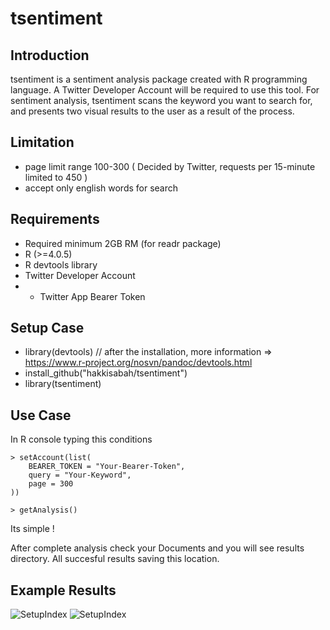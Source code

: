 # tsentiment

## Introduction
tsentiment is a sentiment analysis package created with R programming language.
A Twitter Developer Account will be required to use this tool.
For sentiment analysis, tsentiment scans the keyword you want to search for, and presents two visual results to the user as a result of the process.

## Limitation
- page limit range 100-300 ( Decided by Twitter, requests per 15-minute limited to 450 )
- accept only english words for search

## Requirements
- Required minimum 2GB RM (for readr package)
- R (>=4.0.5)
- R devtools library
- Twitter Developer Account
- - Twitter App Bearer Token

## Setup Case
- library(devtools) // after the installation, more information => https://www.r-project.org/nosvn/pandoc/devtools.html
- install_github("hakkisabah/tsentiment")
- library(tsentiment)

## Use Case
In R console typing this conditions
```
> setAccount(list(
    BEARER_TOKEN = "Your-Bearer-Token",
    query = "Your-Keyword",
    page = 300
))

> getAnalysis()

```

Its simple !

After complete analysis check your Documents and you will see results directory. All succesful results saving this location.

## Example Results
![SetupIndex](http://cdn.hakkisabah.com/tsentiment/AnalysedBarPlot.png)
![SetupIndex](http://cdn.hakkisabah.com/tsentiment/AnalysedBarPlot.png)